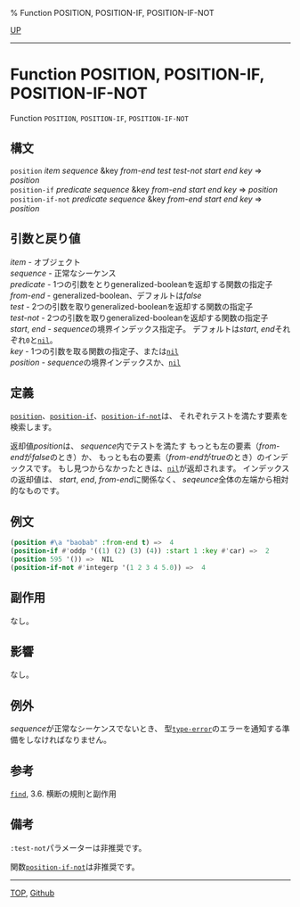 % Function POSITION, POSITION-IF, POSITION-IF-NOT

[UP](17.3.html)  

---

# Function **POSITION, POSITION-IF, POSITION-IF-NOT**


Function `POSITION`, `POSITION-IF`, `POSITION-IF-NOT`


## 構文

`position` *item* *sequence*
 &key *from-end* *test* *test-not* *start* *end* *key* => *position*  
`position-if` *predicate* *sequence* &key *from-end* *start* *end* *key* => *position*  
`position-if-not` *predicate* *sequence* &key *from-end* *start* *end* *key* => *position*


## 引数と戻り値

*item* - オブジェクト  
*sequence* - 正常なシーケンス  
*predicate* - 1つの引数をとりgeneralized-booleanを返却する関数の指定子  
*from-end* - generalized-boolean、デフォルトは*false*  
*test* - 2つの引数を取りgeneralized-booleanを返却する関数の指定子  
*test-not* - 2つの引数を取りgeneralized-booleanを返却する関数の指定子  
*start*, *end* - *sequence*の境界インデックス指定子。
デフォルトは*start*, *end*それぞれ`0`と[`nil`](5.3.nil-variable.html)。  
*key* - 1つの引数を取る関数の指定子、または[`nil`](5.3.nil-variable.html)  
*position* - *sequence*の境界インデックスか、[`nil`](5.3.nil-variable.html)


## 定義

[`position`](17.3.position.html)、[`position-if`](17.3.position.html)、[`position-if-not`](17.3.position.html)は、
それぞれテストを満たす要素を検索します。

返却値*position*は、
*sequence*内でテストを満たす
もっとも左の要素（*from-end*が*false*のとき）か、
もっとも右の要素（*from-end*が*true*のとき）のインデックスです。
もし見つからなかったときは、[`nil`](5.3.nil-variable.html)が返却されます。
インデックスの返却値は、
*start*, *end*, *from-end*に関係なく、
*seqeunce*全体の左端から相対的なものです。


## 例文

```lisp
(position #\a "baobab" :from-end t) =>  4
(position-if #'oddp '((1) (2) (3) (4)) :start 1 :key #'car) =>  2
(position 595 '()) =>  NIL
(position-if-not #'integerp '(1 2 3 4 5.0)) =>  4 
```


## 副作用

なし。


## 影響

なし。


## 例外

*sequence*が正常なシーケンスでないとき、
型[`type-error`](4.4.type-error.html)のエラーを通知する準備をしなければなりません。


## 参考


[`find`](17.3.find.html),
3.6. 横断の規則と副作用


## 備考

`:test-not`パラメーターは非推奨です。

関数[`position-if-not`](17.3.position.html)は非推奨です。


---
[TOP](index.html),  [Github](https://github.com/nptcl/npt-japanese)

